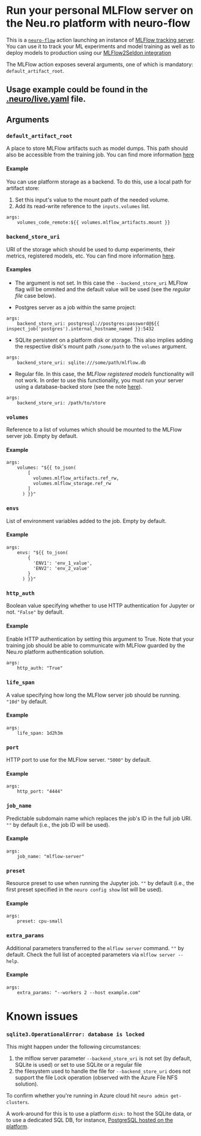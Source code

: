 # Run your personal MLFlow server on the Neu.ro platform with neuro-flow

This is a [`neuro-flow`](https://github.com/neuro-inc/neuro-flow) action launching an instance of [MLFlow tracking server](https://www.mlflow.org/docs/latest/tracking.html).
You can use it to track your ML experiments and model training as well as to deploy models to production using our [MLFlow2Seldon integration](https://github.com/neuro-inc/mlops-k8s-mlflow2seldon)

The MLFlow action exposes several arguments, one of which is mandatory: `default_artifact_root`.

## Usage example could be found in the [.neuro/live.yaml](.neuro/live.yaml) file.

## Arguments

### `default_artifact_root`

A place to store MLFlow artifacts such as model dumps.
This path should also be accessible from the training job.
You can find more information [here](https://mlflow.org/docs/latest/tracking.html#artifact-stores)

#### Example

You can use platform storage as a backend.
To do this, use a local path for artifact store:
1. Set this input's value to the mount path of the needed volume.
2. Add its read-write reference to the `inputs.volumes` list.

```
args:
	volumes_code_remote:${{ volumes.mlflow_artifacts.mount }}
```


### `backend_store_uri`

URI of the storage which should be used to dump experiments, their metrics, registered models, etc.
You can find more information [here](https://mlflow.org/docs/latest/tracking.html#backend-stores).

#### Examples

* The argument is not set.
In this case the `--backend_store_uri` MLFlow flag will be ommited and the default value will be used (see the _regular file_ case below).

* Postgres server as a job within the same project:
```
args:
	backend_store_uri: postgresql://postgres:password@${{ inspect_job('postgres').internal_hostname_named }}:5432
```

* SQLite persistent on a platform disk or storage.
This also implies adding the respective disk's mount path `/some/path` to the `volumes` argument.
```
args:
    backend_store_uri: sqlite:///some/path/mlflow.db
```

* Regular file. 
In this case, the *MLFlow registered models* functionality will not work.
In order to use this functionality, you must run your server using a database-backed store (see the note [here](https://www.mlflow.org/docs/latest/tracking.html#backend-stores)).
```
args:
    backend_store_uri: /path/to/store 
```

### `volumes`

Reference to a list of volumes which should be mounted to the MLFlow server job. Empty by default.

#### Example

```
args:
    volumes: "${{ to_json(
        [
          volumes.mlflow_artifacts.ref_rw,
          volumes.mlflow_storage.ref_rw
        ]
      ) }}"
```

### `envs`

List of environment variables added to the job. Empty by default.

#### Example

```
args:
	envs: "${{ to_json(
        {
          'ENV1': 'env_1_value',
          'ENV2': 'env_2_value'
        }
      ) }}"
```

### `http_auth`

Boolean value specifying whether to use HTTP authentication for Jupyter or not. `"False"` by default.

#### Example

Enable HTTP authentication by setting this argument to True.
Note that your training job should be able to communicate with MLFlow guarded by the Neu.ro platform authentication solution.
```
args:
    http_auth: "True"
```


### `life_span`

A value specifying how long the MLFlow server job should be running. `"10d"` by default.

#### Example

```
args:
	life_span: 1d2h3m
```

### `port`

HTTP port to use for the MLFlow server. `"5000"` by default.

#### Example

```
args:
    http_port: "4444"
```

### `job_name`

Predictable subdomain name which replaces the job's ID in the full job URI. `""` by default (i.e., the job ID will be used).

#### Example

```
args:
	job_name: "mlflow-server"
```


### `preset`

Resource preset to use when running the Jupyter job. `""` by default (i.e., the first preset specified in the `neuro config show` list will be used).

#### Example

```
args:
    preset: cpu-small
```

### `extra_params`

Additional parameters transferred to the `mlflow server` command. `""` by default.
Check the full list of accepted parameters via `mlflow server --help`.

#### Example

```
args:
    extra_params: "--workers 2 --host example.com"
```

# Known issues
### `sqlite3.OperationalError: database is locked`
This might happen under the following circumstances:
1. the mlflow server parameter `--backend_store_uri` is not set (by default, SQLite is used) or set to use SQLite or a regular file
2. the filesystem used to handle the file for `--backend_store_uri` does not support the file Lock operation (observed with the Azure File NFS solution).

To confirm whether you're running in Azure cloud hit `neuro admin get-clusters`.

A work-around for this is to use a platform `disk:` to host the SQLite data, or to use a dedicated SQL DB, for instance, [PostgreSQL hosted on the platform](https://github.com/neuro-actions/postgres).
